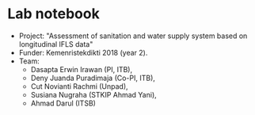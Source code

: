 Lab notebook
===
- Project: "Assessment of sanitation and water supply system based on longitudinal IFLS data"
- Funder: Kemenristekdikti 2018 (year 2). 
- Team: 
  - Dasapta Erwin Irawan (PI, ITB), 
  - Deny Juanda Puradimaja (Co-PI, ITB), 
  - Cut Novianti Rachmi (Unpad), 
  - Susiana Nugraha (STKIP Ahmad Yani), 
  - Ahmad Darul (ITSB)
  

